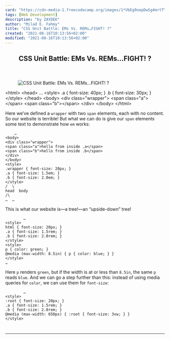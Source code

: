 ```yaml
---
card: "https://cdn-media-1.freecodecamp.org/images/1*VbEg9oepDwSg4mrtTYfNfA.png"
tags: [Web Development]
description: "by ZAYDEK"
author: "Milad E. Fahmy"
title: "CSS Unit Battle: EMs Vs. REMs…FIGHT! ?"
created: "2021-08-16T10:13:56+02:00"
modified: "2021-08-16T10:13:56+02:00"
---
```

<div class="site-wrapper">
<main id="site-main" class="site-main outer">
<div class="inner">
<article class="post-full post tag-web-development tag-html tag-css tag-tech tag-programming ">
<header class="post-full-header">
<h1 class="post-full-title">CSS Unit Battle: EMs Vs. REMs…FIGHT! ?</h1>
</header>
<figure class="post-full-image">
<picture>
<source media="(max-width: 700px)" sizes="1px" srcset="data:image/gif;base64,R0lGODlhAQABAIAAAAAAAP///yH5BAEAAAAALAAAAAABAAEAAAIBRAA7 1w">
<source media="(min-width: 701px)" sizes="(max-width: 800px) 400px,
(max-width: 1170px) 700px,
1400px" srcset="https://cdn-media-1.freecodecamp.org/images/1*VbEg9oepDwSg4mrtTYfNfA.png 300w,
https://cdn-media-1.freecodecamp.org/images/1*VbEg9oepDwSg4mrtTYfNfA.png 600w,
https://cdn-media-1.freecodecamp.org/images/1*VbEg9oepDwSg4mrtTYfNfA.png 1000w,
https://cdn-media-1.freecodecamp.org/images/1*VbEg9oepDwSg4mrtTYfNfA.png 2000w">
<img onerror="this.style.display='none'" src="https://cdn-media-1.freecodecamp.org/images/1*VbEg9oepDwSg4mrtTYfNfA.png" alt="CSS Unit Battle: EMs Vs. REMs…FIGHT! ?">
</picture>
</figure>
<section class="post-full-content">
<div class="post-content medium-migrated-article">
&lt;html&gt;
&lt;head&gt;
…
&lt;style&gt;
.a { font-size: 40px; }
.b { font-size: 30px; }
&lt;/style&gt;
&lt;/head&gt;
&lt;body&gt;
&lt;div class="wrapper"&gt;
&lt;span class="a"&gt;&lt;/span&gt;
&lt;span class="b"&gt;&lt;/span&gt;
&lt;/div&gt;
&lt;/body&gt;
&lt;/html&gt;</code></pre><p>Here we’ve defined a <code>wrapper</code> with two <code>span</code> elements, each with no content. So our website is terrible! But what we can do is give our <code>span</code> elements some text to demonstrate how <code>em</code> works:</p><pre><code class="language-html">    …
&lt;body&gt;
&lt;div class="wrapper"&gt;
&lt;span class="a"&gt;hello from inside .a&lt;/span&gt;
&lt;span class="b"&gt;hello from inside .b&lt;/span&gt;
&lt;/div&gt;
&lt;/body&gt;
&lt;style&gt;
.wrapper { font-size: 20px; }
.a { font-size: 1.5em; }
.b { font-size: 2.0em; }
&lt;/style&gt;
/  \
head  body
/\
…  …</code></pre><p>This is what our website is—a tree!—an “upside-down” tree!</p><pre><code class="language-html">        …
&lt;style&gt;
html { font-size: 20px; }
.a { font-size: 1.5rem; }
.b { font-size: 2.0rem; }
&lt;/style&gt;
&lt;style&gt;
p { color: green; }
@media (max-width: 8.5in) { p { color: blue; } }
&lt;/style&gt;
…</code></pre><p>Here <code>p</code> renders <code>green</code>, but if the width is at or less than <code>8.5in</code>, the same <code>p</code> reads <code>blue</code>. And we can go a step further than this: instead of using media queries for <code>color</code>, we can use them for <code>font-size</code>:</p><pre><code class="language-html">        …
&lt;style&gt;
:root { font-size: 20px; }
.a { font-size: 1.5rem; }
.b { font-size: 2.0rem; }
@media (max-width: 650px) { :root { font-size: 3vw; } }
&lt;/style&gt;
</div>
<hr>
</section>
</article>
</div>
</main>
</div>
<!-- Google Tag Manager (noscript) -->
<!-- End Google Tag Manager (noscript) -->
